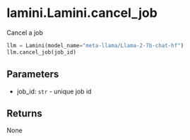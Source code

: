 # lamini.Lamini.cancel_job

Cancel a job

```python
llm = Lamini(model_name="meta-llama/Llama-2-7b-chat-hf")
llm.cancel_job(job_id)
```

## Parameters

- job_id: `str` - unique job id

## Returns

None
